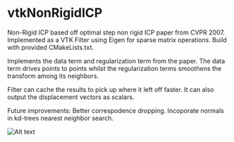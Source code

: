 # vtkNonRigidICP
Non-Rigid ICP based off optimal step non rigid ICP paper from CVPR 2007. Implemented as a VTK Filter using Eigen for sparse matrix operations. Build with provided CMakeLists.txt.

Implements the data term and regularization term from the paper. The data term drives points to points whilst the regularization terms smoothens the transform among its neighbors.

Filter can cache the results to pick up where it left off faster. It can also output the displacement vectors as scalars.

Future improvements: Better correspodence dropping. Incoporate normals in kd-trees nearest neighbor search.

![Alt text](https://andaharoo.files.wordpress.com/2019/09/screenshot.png)